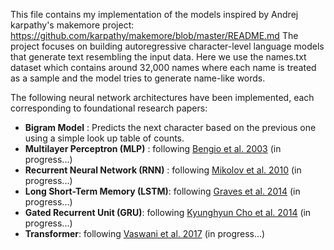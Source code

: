 This file contains my implementation of the models inspired by Andrej karpathy's makemore project: https://github.com/karpathy/makemore/blob/master/README.md
The project focuses on building autoregressive character-level language models that generate text resembling the input data.
Here we use the names.txt dataset which contains around 32,000 names where each name is treated as a sample and the model tries to generate name-like words.


The following neural network architectures have been implemented, each corresponding to foundational research papers:

- **Bigram Model** : Predicts the next character based on the previous one using a simple look up table of counts.
- **Multilayer Perceptron (MLP)** : following [Bengio et al. 2003](https://www.jmlr.org/papers/volume3/bengio03a/bengio03a.pdf) (in progress...)
- **Recurrent Neural Network (RNN)** : following [Mikolov et al. 2010](https://www.fit.vutbr.cz/research/groups/speech/publi/2010/mikolov_interspeech2010_IS100722.pdf) (in progress...)
- **Long Short-Term Memory (LSTM)**: following [Graves et al. 2014](https://arxiv.org/abs/1308.0850) (in progress...)
- **Gated Recurrent Unit (GRU)**: following [Kyunghyun Cho et al. 2014](https://arxiv.org/abs/1409.1259) (in progress...)
- **Transformer**: following [Vaswani et al. 2017](https://arxiv.org/abs/1706.03762) (in progress...)
 
